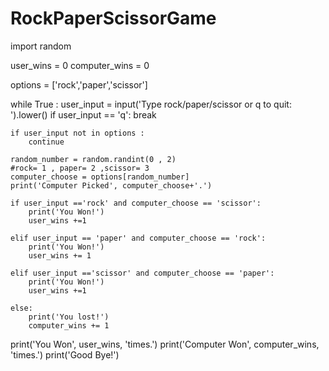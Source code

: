 # RockPaperScissorGame

import random

user_wins = 0
computer_wins = 0

options = ['rock','paper','scissor']

while True :
    user_input = input('Type rock/paper/scissor or q to quit: ').lower()
    if user_input == 'q':
        break

    if user_input not in options :
        continue

    random_number = random.randint(0 , 2)
    #rock= 1 , paper= 2 ,scissor= 3
    computer_choose = options[random_number]
    print('Computer Picked', computer_choose+'.')

    if user_input =='rock' and computer_choose == 'scissor':
        print('You Won!')
        user_wins +=1

    elif user_input == 'paper' and computer_choose == 'rock':
        print('You Won!')
        user_wins += 1

    elif user_input =='scissor' and computer_choose == 'paper':
        print('You Won!')
        user_wins +=1

    else:
        print('You lost!')
        computer_wins += 1

print('You Won', user_wins, 'times.')
print('Computer Won', computer_wins, 'times.')
print('Good Bye!')




